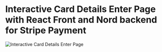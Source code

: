 # Interactive Card Details Enter Page with React Front and Nord backend for Stripe Payment


![Interactive Card Details Enter Page](https://github.com/Voidwalker1999/interactive-card/assets/98208099/684282db-33e7-4e76-93e6-7f19c7283fe2)
